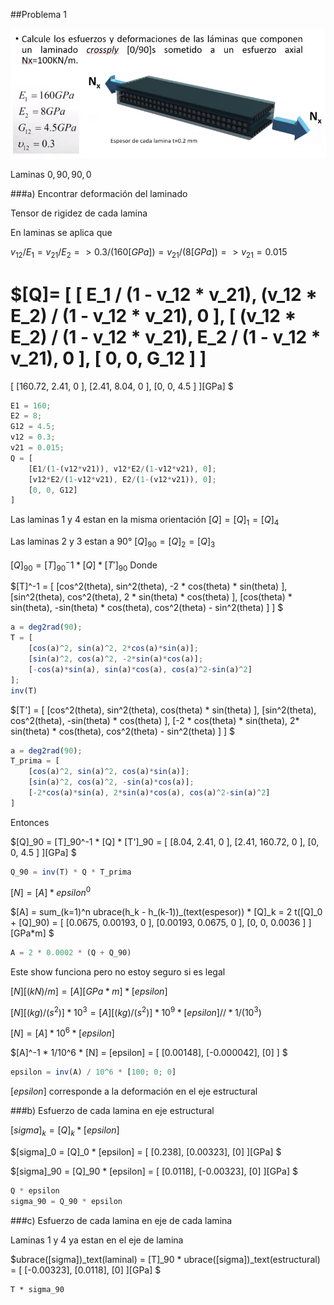 ##Problema 1

![](p1.png)

Laminas $0, 90, 90, 0$

###a) Encontrar deformación del laminado

Tensor de rigidez de cada lamina

En laminas se aplica que

$v_12 / E_1 = v_21 / E_2 => 0.3 / (160[GPa]) = v_21 / (8[GPa]) => v_21 = 0.015$

$[Q]=
[
	[
		 E_1 / (1 - v_12 * v_21), (v_12 * E_2) / (1 - v_12 * v_21), 0
	],
	[
		(v_12 * E_2) / (1 - v_12 * v_21), E_2 / (1 - v_12 * v_21), 0
	],
	[
		0, 0, G_12
	]
]
=
[
	[160.72, 2.41, 0
	],
	[2.41, 8.04, 0
	],
	[0, 0, 4.5
	]
][GPa]
$

```javascript
E1 = 160;
E2 = 8;
G12 = 4.5;
v12 = 0.3;
v21 = 0.015;
Q = [
	[E1/(1-(v12*v21)), v12*E2/(1-v12*v21), 0];
	[v12*E2/(1-v12*v21), E2/(1-(v12*v21)), 0];
	[0, 0, G12]
]
```

Las laminas 1 y 4 estan en la misma orientación $[Q] = [Q]_1 = [Q]_4$

Las laminas 2 y 3 estan a $90°$ $[Q]_90 = [Q]_2 = [Q]_3$

$[Q]_90 = [T]_90^-1 * [Q] * [T']_90$ Donde

$[T]^-1 =
[
	[cos^2(theta), sin^2(theta), -2 * cos(theta) * sin(theta)
	],
	[sin^2(theta), cos^2(theta), 2 * sin(theta) * cos(theta)
	],
	[cos(theta) * sin(theta), -sin(theta) * cos(theta), cos^2(theta) - sin^2(theta)
	]
]
$

```javascript
a = deg2rad(90);
T = [
	[cos(a)^2, sin(a)^2, 2*cos(a)*sin(a)];
	[sin(a)^2, cos(a)^2, -2*sin(a)*cos(a)];
	[-cos(a)*sin(a), sin(a)*cos(a), cos(a)^2-sin(a)^2]
];
inv(T)
```

$[T'] = 
[
	[cos^2(theta), sin^2(theta), cos(theta) * sin(theta)
	],
	[sin^2(theta), cos^2(theta), -sin(theta) * cos(theta)
	],
	[-2 * cos(theta) * sin(theta), 2* sin(theta) * cos(theta), cos^2(theta) - sin^2(theta)
	]
]
$

```javascript
a = deg2rad(90);
T_prima = [
	[cos(a)^2, sin(a)^2, cos(a)*sin(a)];
	[sin(a)^2, cos(a)^2, -sin(a)*cos(a)];
	[-2*cos(a)*sin(a), 2*sin(a)*cos(a), cos(a)^2-sin(a)^2]
]
```

Entonces

$[Q]_90 = [T]_90^-1 * [Q] * [T']_90 = 
[
	[8.04, 2.41, 0
	],
	[2.41, 160.72, 0
	],
	[0, 0, 4.5
	]
][GPa]
$
```javascript
Q_90 = inv(T) * Q * T_prima
```

$[N] = [A] * epsilon^0$

$[A] = sum_(k=1)^n ubrace(h_k - h_(k-1))_(text(espesor)) * [Q]_k = 2 t([Q]_0 + [Q]_90) = 
[
	[0.0675, 0.00193, 0
	],
	[0.00193, 0.0675, 0
	],
	[0, 0, 0.0036
	]
][GPa*m]
$

```javascript
A = 2 * 0.0002 * (Q + Q_90)
```
Este show funciona pero no estoy seguro si es legal

$[N][(kN)/m] = [A][GPa * m] * [epsilon]$

$[N][(kg) / (s^2)] * 10^3 = [A][(kg) / (s^2)] * 10^9 * [epsilon] // * 1/(10^3)$

$[N] = [A] * 10^6 * [epsilon]$

$[A]^-1 * 1/10^6 * [N] = [epsilon] = 
[
	[0.00148],
	[-0.000042],
	[0]
]
$

```javascript
epsilon = inv(A) / 10^6 * [100; 0; 0]
```

$[epsilon]$ corresponde a la deformación en el eje estructural

###b) Esfuerzo de cada lamina en eje estructural

$[sigma]_k = [Q]_k * [epsilon]$

$[sigma]_0 = [Q]_0 * [epsilon] = 
[
	[0.238],
	[0.00323],
	[0]
][GPa]
$

$[sigma]_90 = [Q]_90 * [epsilon] = 
[
	[0.0118],
	[-0.00323],
	[0]
][GPa]
$

```javascript
Q * epsilon
sigma_90 = Q_90 * epsilon
```

###c) Esfuerzo de cada lamina en eje de cada lamina

Laminas 1 y 4 ya estan en el eje de lamina

$ubrace([sigma])_text(laminal) = [T]_90 * ubrace([sigma])_text(estructural) = 
[
	[-0.00323],
	[0.0118],
	[0]
][GPa]
$
```javscript
T * sigma_90
```